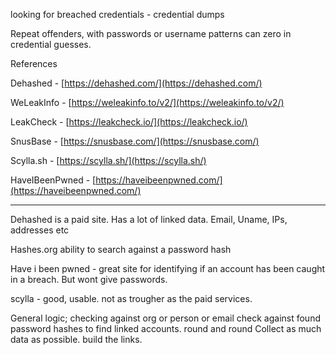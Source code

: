
looking for breached credentials - credential dumps

Repeat offenders, with passwords or username patterns can zero in credential guesses.

References

Dehashed - [https://dehashed.com/](https://dehashed.com/)

WeLeakInfo - [https://weleakinfo.to/v2/](https://weleakinfo.to/v2/)

LeakCheck - [https://leakcheck.io/](https://leakcheck.io/)

SnusBase - [https://snusbase.com/](https://snusbase.com/)

Scylla.sh - [https://scylla.sh/](https://scylla.sh/)

HaveIBeenPwned - [https://haveibeenpwned.com/](https://haveibeenpwned.com/)

------------------------

Dehashed is a paid site.
Has a lot of linked data. Email, Uname, IPs, addresses etc

Hashes.org
ability to search against a password hash

Have i been pwned - great site for identifying if an account has been caught in a breach. But wont give passwords.

scylla - good, usable. not as trougher as the paid services.

General logic;
checking against org or person or email
check against found password hashes to find linked accounts.
round and round
Collect as much data as possible. build the links.

